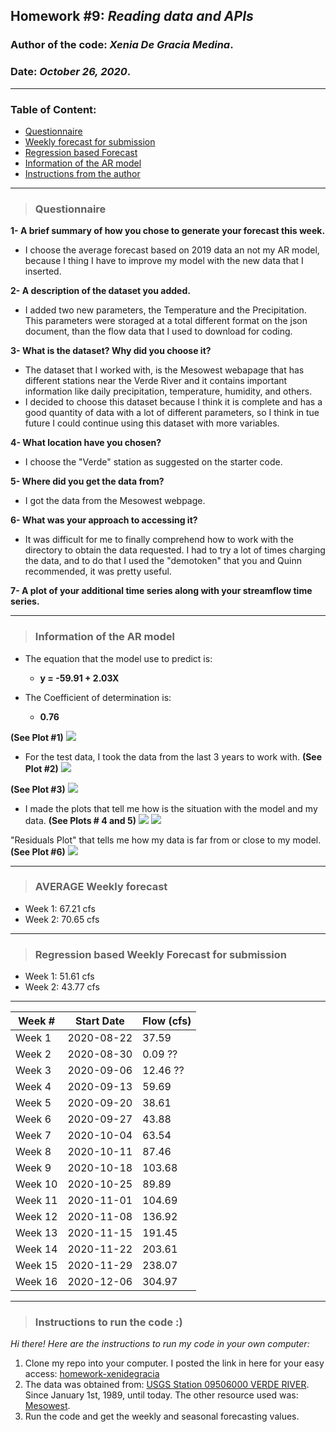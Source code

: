## Homework #9: *Reading data and APIs*
### Author of the code:  *Xenia De Gracia Medina*.
### Date: *October 26, 2020*.

---
### Table of Content:
- [ Questionnaire](#quest)
- [ Weekly forecast for submission](#weekly)
- [ Regression based Forecast](#regression)
- [ Information of the AR model](#information)
- [ Instructions from the author](#instructions)

 
---
<a name="quest"></a>
>### **Questionnaire**

**1- A brief summary of how you chose to generate your forecast this week.**
- I choose the average forecast based on 2019 data an not my AR model, because I thing I have to improve my model with the new data that I inserted.

**2- A description of the dataset you added.**
- I added two new parameters, the Temperature and the Precipitation. This parameters were storaged at a total different format on the json document, than the flow data that I used to download for coding.

**3- What is the dataset? Why did you choose it?**
- The dataset that I worked with, is the Mesowest webapage that has different stations near the Verde River and it contains important information like daily precipitation, temperature, humidity, and others.
- I decided to choose this dataset because I think it is complete and has a good quantity of data with a lot of different parameters, so I think in tue future I could continue using this dataset with more variables.

**4- What location have you chosen?**
- I choose the "Verde" station as suggested on the starter code.

**5- Where did you get the data from?**
- I got the data from the Mesowest webpage.

**6- What was your approach to accessing it?**
- It was difficult for me to finally comprehend how to work with the directory to obtain the data requested. I had to try a lot of times charging the data, and to do that I used the "demotoken" that you and Quinn recommended, it was pretty useful.

**7- A plot of your additional time series along with your streamflow time series.**

---
<a name="information"></a>
>### **Information of the AR model**
  - The equation that the model use to predict is:
    - **y = -59.91 + 2.03X**

  - The Coefficient of determination is:
    - **0.76**

 **(See Plot #1)**
  ![](assets/ReadMe-71b0521f.png)

  - For the test data, I took the data from the last 3 years to work with.  **(See Plot #2)**
  ![](assets/ReadMe-25e167b4.png)

**(See Plot #3)**
  ![](assets/ReadMe-54a416be.png)

  - I  made the plots that tell me how is the situation with the model and my data. **(See Plots # 4 and 5)**
  ![](assets/ReadMe-6bc4c7dd.png)
  ![](assets/ReadMe-92d52398.png)

"Residuals Plot" that tells me how my data is far from or close to my model. **(See Plot #6)**
  ![](assets/ReadMe-c8eeeb94.png)


---
<a name="weekly"></a>
>### **AVERAGE Weekly forecast**
- Week 1: 67.21 cfs
- Week 2: 70.65 cfs

---
<a name="regression"></a>
>### **Regression based Weekly Forecast for submission**
- Week 1: 51.61 cfs
- Week 2: 43.77 cfs

---

Week # |  Start Date  | Flow (cfs)
 ----- | ------------ | ----- |
Week 1 | 2020-08-22   | 37.59
Week 2 | 2020-08-30   | 0.09 ??
Week 3 | 2020-09-06   | 12.46 ??
Week 4 | 2020-09-13   |  59.69
Week 5 | 2020-09-20   |  38.61
Week 6 | 2020-09-27   |  43.88
Week 7 | 2020-10-04   |  63.54
Week 8 | 2020-10-11   |  87.46
Week 9 | 2020-10-18   |  103.68
Week 10 | 2020-10-25  |  89.89
Week 11 | 2020-11-01  |  104.69
Week 12 | 2020-11-08  |  136.92
Week 13 | 2020-11-15  |  191.45
Week 14 | 2020-11-22  |  203.61
Week 15 | 2020-11-29  |  238.07
Week 16 | 2020-12-06  |  304.97

---
<a name="instructions"></a>
>### **Instructions to run the code :)**
*Hi there! Here are the instructions to run my code in your own computer:*
1. Clone my repo into your computer. I posted the link in here for your easy access: [homework-xenidegracia](https://github.com/HAS-Tools-Fall2020/homework-xenidegracia)
2. The data was obtained from: [USGS Station 09506000 VERDE RIVER](https://waterdata.usgs.gov/nwis/dv?referred_module=sw&site_no=09506000). Since January 1st, 1989, until today. The other resource used was: [Mesowest](http://api.mesowest.net/v2/stations/timeseries?start=199701010000&end=202010240000&obtimezone=UTC&vars=air_temp%2Cprecip_accum&stids=QVDA3&units=temp%7CC%2Cprecip%7Cmm&token=demotoken).
3. Run the code and get the weekly and seasonal forecasting values.


